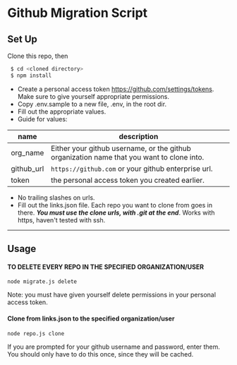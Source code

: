 # Github Migration Script

## Set Up

Clone this repo, then

```sh
 $ cd <cloned directory>
 $ npm install
```

* Create a personal access token https://github.com/settings/tokens. Make sure to give yourself appropriate permissions.
* Copy .env.sample to a new file, .env, in the root dir. 
* Fill out the appropriate values. 
* Guide for values:

|  name   |  description |
| ----- | ------- | 
| org_name | Either your github username, or the github organization name that you want to clone into. |
| github_url | `https://github.com` or your github enterprise url.
| token | the personal access token you created earlier.

* No trailing slashes on urls.
* Fill out the links.json file. Each repo you want to clone from goes in there. _**You must use the clone urls, with .git at the end**_. Works with https, haven't tested with ssh.

--- 
## Usage
#### TO DELETE EVERY REPO IN THE SPECIFIED ORGANIZATION/USER
`node migrate.js delete`

Note: you must have given yourself delete permissions in your personal access token.

#### Clone from links.json to the specified organization/user
`node repo.js clone`

If you are prompted for your github username and password, enter them. You should only have to do this once, since they will be cached.
